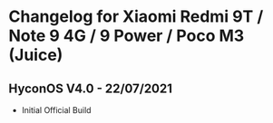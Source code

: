 # Changelog for Xiaomi Redmi 9T / Note 9 4G / 9 Power / Poco M3 (Juice)

## HyconOS V4.0 - 22/07/2021
- Initial Official Build
